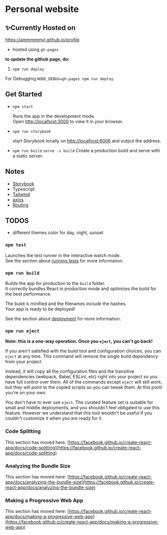 # Personal website

## :sparkles:Currently Hosted on

https://ammmmmyl.github.io/profile

- hosted using `gh-pages`

**to update the github page, do:**

1. `npm run deploy`

For Debugging `NODE_DEBUG=gh-pages npm run deploy`

## Get Started

- `npm start`

  Runs the app in the development mode.\
   Open [http://localhost:3000](http://localhost:3000) to view it in your browser.

- `npm run storybook`

  start Storybook locally on [http://localhost:6006](http://localhost:6006) and output the address.

- `npm run build`
  `serve -s build`
  Create a production build and serve with a static server.

## Notes

- [Storybook](https://storybook.js.org/docs/react/get-started/introduction)
- Typescript
- [Tailwind](https://tailwindcss.com/docs/installation)
- [axios](https://github.com/axios/axios)
- [Routing](https://reactrouter.com/en/main/start/tutorial)

## TODOS

- different themes color for day, night, sunset

### `npm test`

Launches the test runner in the interactive watch mode.\
See the section about [running tests](https://facebook.github.io/create-react-app/docs/running-tests) for more information.

### `npm run build`

Builds the app for production to the `build` folder.\
It correctly bundles React in production mode and optimizes the build for the best performance.

The build is minified and the filenames include the hashes.\
Your app is ready to be deployed!

See the section about [deployment](https://facebook.github.io/create-react-app/docs/deployment) for more information.

### `npm run eject`

**Note: this is a one-way operation. Once you `eject`, you can't go back!**

If you aren't satisfied with the build tool and configuration choices, you can `eject` at any time. This command will remove the single build dependency from your project.

Instead, it will copy all the configuration files and the transitive dependencies (webpack, Babel, ESLint, etc) right into your project so you have full control over them. All of the commands except `eject` will still work, but they will point to the copied scripts so you can tweak them. At this point you're on your own.

You don't have to ever use `eject`. The curated feature set is suitable for small and middle deployments, and you shouldn't feel obligated to use this feature. However we understand that this tool wouldn't be useful if you couldn't customize it when you are ready for it.

### Code Splitting

This section has moved here: [https://facebook.github.io/create-react-app/docs/code-splitting](https://facebook.github.io/create-react-app/docs/code-splitting)

### Analyzing the Bundle Size

This section has moved here: [https://facebook.github.io/create-react-app/docs/analyzing-the-bundle-size](https://facebook.github.io/create-react-app/docs/analyzing-the-bundle-size)

### Making a Progressive Web App

This section has moved here: [https://facebook.github.io/create-react-app/docs/making-a-progressive-web-app](https://facebook.github.io/create-react-app/docs/making-a-progressive-web-app)
